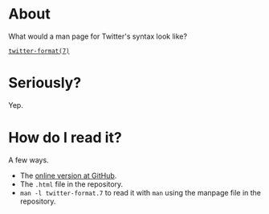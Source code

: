 # About

What would a man page for Twitter's syntax look like?

[`twitter-format(7)`](http://aprescott.github.com/twitter-format/twitter-format.7)

# Seriously?

Yep.

# How do I read it?

A few ways.

* The [online version at GitHub](http://aprescott.github.io/twitter-format/twitter-format.7).
* The `.html` file in the repository.
* `man -l twitter-format.7` to read it with `man` using the manpage file in the repository.
